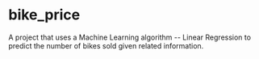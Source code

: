 # bike_price
A project that uses a Machine Learning algorithm -- Linear Regression to predict the number of bikes sold given related information.
